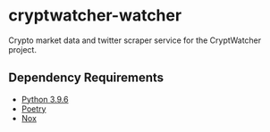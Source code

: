 # cryptwatcher-watcher
Crypto market data and twitter scraper service for the CryptWatcher project.


## Dependency Requirements
- [Python 3.9.6](https://www.python.org/downloads/release/python-396/)
- [Poetry](https://python-poetry.org/)
- [Nox](https://python-nox.readthedocs.io/en/stable/)
